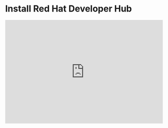 # Install Red Hat Developer Hub

<div style="position: relative; padding-bottom: calc(57.407407407407405% + 41px); height: 0; width: 100%;"><iframe src="https://demo.arcade.software/pDkUBL337lTIzK0gHNZQ?embed&embed_mobile=tab&embed_desktop=inline&show_copy_link=true" title="Develop, deploy, and evolve with Red Hat Hybrid Cloud | Red Hat Hybrid Cloud" frameborder="0" loading="lazy" webkitallowfullscreen mozallowfullscreen allowfullscreen allow="clipboard-write" style="position: absolute; top: 0; left: 0; width: 100%; height: 100%; color-scheme: light;" ></iframe></div>